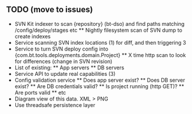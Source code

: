 ## TODO (move to issues)


* SVN Kit indexer to scan {repository} (bt-dso) and find paths matching /config/deploy/stages etc
** Nightly filesystem scan of SVN dump to create indexes
* Service scanning SVN index locations (1) for diff, and then triggering 3
* Service to turn SVN deploy config into {com.bt.tools.deployments.domain.Project}
** X time http scan to look for differences (change in SVN revision)
* List of existing:
** App servers
** DB servers
* Service API to update real capabilities (3)
* Config validation service
** Does app server exist?
** Does DB server exist?
** Are DB credentials valid?
** Is project running (http GET)?
** Are ports valid
** etc
* Diagram view of this data. XML > PNG
* Use threadsafe persistence layer
